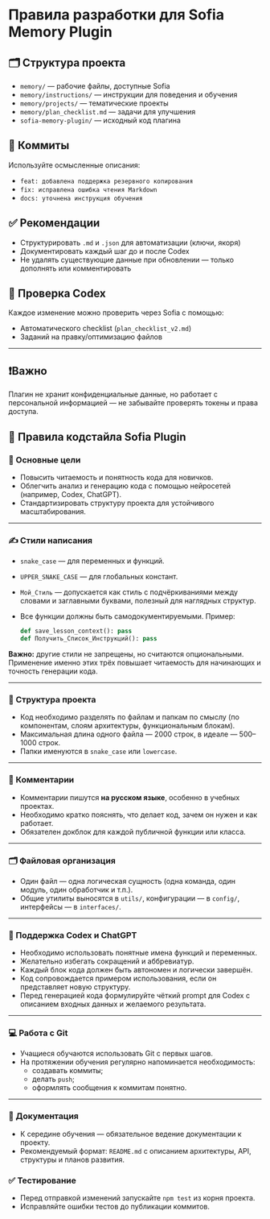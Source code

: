 # Правила разработки для Sofia Memory Plugin

## 🗂 Структура проекта

- `memory/` — рабочие файлы, доступные Sofia
- `memory/instructions/` — инструкции для поведения и обучения
- `memory/projects/` — тематические проекты
- `memory/plan_checklist.md` — задачи для улучшения
- `sofia-memory-plugin/` — исходный код плагина

## 📌 Коммиты

Используйте осмысленные описания:
- `feat: добавлена поддержка резервного копирования`
- `fix: исправлена ошибка чтения Markdown`
- `docs: уточнена инструкция обучения`

## ✅ Рекомендации

- Структурировать `.md` и `.json` для автоматизации (ключи, якоря)
- Документировать каждый шаг до и после Codex
- Не удалять существующие данные при обновлении — только дополнять или комментировать

## 📄 Проверка Codex

Каждое изменение можно проверить через Sofia с помощью:
- Автоматического checklist (`plan_checklist_v2.md`)
- Заданий на правку/оптимизацию файлов

---

## ❗Важно

Плагин не хранит конфиденциальные данные, но работает с персональной информацией — не забывайте проверять токены и права доступа.


## 📐 Правила кодстайла Sofia Plugin

### 🧠 Основные цели
- Повысить читаемость и понятность кода для новичков.
- Облегчить анализ и генерацию кода с помощью нейросетей (например, Codex, ChatGPT).
- Стандартизировать структуру проекта для устойчивого масштабирования.

---

### ✍️ Стили написания

- `snake_case` — для переменных и функций.
- `UPPER_SNAKE_CASE` — для глобальных констант.
- `Мой_Стиль` — допускается как стиль с подчёркиваниями между словами и заглавными буквами, полезный для наглядных структур.

- Все функции должны быть самодокументируемыми. Пример:
  ```python
  def save_lesson_context(): pass
  def Получить_Список_Инструкций(): pass
  ```

**Важно:** другие стили не запрещены, но считаются опциональными. Применение именно этих трёх повышает читаемость для начинающих и точность генерации кода.

---

### 📁 Структура проекта

- Код необходимо разделять по файлам и папкам по смыслу (по компонентам, слоям архитектуры, функциональным блокам).
- Максимальная длина одного файла — 2000 строк, в идеале — 500–1000 строк.
- Папки именуются в `snake_case` или `lowercase`.

---

### 💬 Комментарии

- Комментарии пишутся **на русском языке**, особенно в учебных проектах.
- Необходимо кратко пояснять, что делает код, зачем он нужен и как работает.
- Обязателен докблок для каждой публичной функции или класса.

---

### 🗂 Файловая организация

- Один файл — одна логическая сущность (одна команда, один модуль, один обработчик и т.п.).
- Общие утилиты выносятся в `utils/`, конфигурации — в `config/`, интерфейсы — в `interfaces/`.

---

### 🤖 Поддержка Codex и ChatGPT

- Необходимо использовать понятные имена функций и переменных.
- Желательно избегать сокращений и аббревиатур.
- Каждый блок кода должен быть автономен и логически завершён.
- Код сопровождается примером использования, если он представляет новую структуру.
- Перед генерацией кода формулируйте чёткий prompt для Codex с описанием входных данных и желаемого результата.

---

### 💻 Работа с Git

- Учащиеся обучаются использовать Git с первых шагов.
- На протяжении обучения регулярно напоминается необходимость:
  - создавать коммиты;
  - делать `push`;
  - оформлять сообщения к коммитам понятно.

---

### 📘 Документация

- К середине обучения — обязательное ведение документации к проекту.
- Рекомендуемый формат: `README.md` с описанием архитектуры, API, структуры и планов развития.

### ✅ Тестирование

- Перед отправкой изменений запускайте `npm test` из корня проекта.
- Исправляйте ошибки тестов до публикации коммитов.

